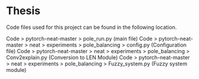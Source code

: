 # Thesis

Code files used for this project can be found in the following location.

Code > pytorch-neat-master > pole_run.py (main file)
Code > pytorch-neat-master > neat > experiments > pole_balancing > config.py (Configuration file)
Code > pytorch-neat-master > neat > experiments > pole_balancing > Conv2explain.py (Conversion to LEN Module)
Code > pytorch-neat-master > neat > experiments > pole_balancing > Fuzzy_system.py (Fuzzy system module)
